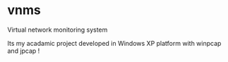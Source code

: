 # vnms
Virtual network monitoring system

Its my acadamic project developed in Windows XP platform with winpcap and jpcap !


